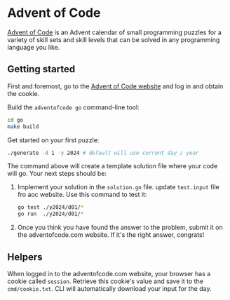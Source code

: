 # Advent of Code

[Advent of Code](https://adventofcode.com) is an Advent calendar of small
programming puzzles for a variety of skill sets and skill levels that can be
solved in any programming language you like.

## Getting started

First and foremost, go to the [Advent of Code website](https://adventofcode.com/)
and log in and obtain the cookie.


Build the `adventofcode go` command-line tool:

```bash
cd go
make build
```

Get started on your first puzzle:

```bash
./generate -d 1 -y 2024 # default will use current day / year
```

The command above will create a template solution file where your code will go. Your next steps
should be:

1. Implement your solution in the `solution.go` file. update `test.input` file fro aoc website.  Use this command to test
   it:

   ```bash
   go test ./y2024/d01/*
   go run  ./y2024/d01/* 
   ```

2. Once you think you have found the answer to the problem, submit it on the
   adventofcode.com website. If it's the right answer, congrats!




## Helpers

When logged in to the adventofcode.com website, your browser has a cookie called
`session`. Retrieve this cookie's value and save it to the `cmd/cookie.txt`. CLI
will automatically download your input for the day.


